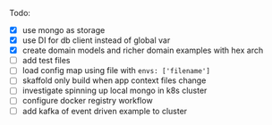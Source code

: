 Todo:

- [x] use mongo as storage
- [x] use DI for db client instead of global var
- [x] create domain models and richer domain examples with hex arch
- [ ] add test files
- [ ] load config map using file with `envs: ['filename']`
- [ ] skaffold only build when app context files change
- [ ] investigate spinning up local mongo in k8s cluster
- [ ] configure docker registry workflow
- [ ] add kafka of event driven example to cluster
